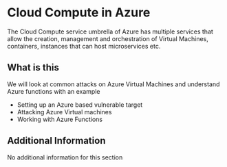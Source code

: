 # Cloud Compute in Azure

The Cloud Compute service umbrella of Azure has multiple services that allow the creation, management and orchestration of Virtual Machines, containers, instances that can host microservices etc.

## What is this

We will look at common attacks on Azure Virtual Machines and understand Azure functions with an example

- Setting up an Azure based vulnerable target
- Attacking Azure Virtual machines
- Working with Azure Functions

## Additional Information

No additional information for this section